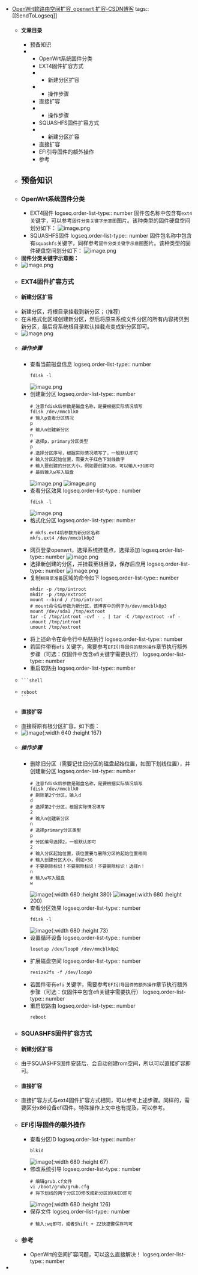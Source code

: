 - [OpenWrt软路由空间扩容_openwrt 扩容-CSDN博客](https://blog.csdn.net/ls0111/article/details/128769859)
  tags:: [[SendToLogseq]]
	- #### 文章目录
		- 预备知识
		- * OpenWrt系统固件分类
		  * EXT4固件扩容方式
		  * * 新建分区扩容
		  * * 操作步骤
		  * 直接扩容
		  * * 操作步骤
		  * SQUASHFS固件扩容方式
		  * * 新建分区扩容
		  * 直接扩容
		  * EFI引导固件的额外操作
		  * 参考
	- ## 预备知识
	- ### OpenWrt系统固件分类
		- EXT4固件
		  logseq.order-list-type:: number
		  固件包名称中包含有`ext4`关键字，可以参考`固件分类关键字示意图`图片。该种类型的固件硬盘空间划分如下：
		  ![image.png](../assets/image_1722474776447_0.png)
		- SQUASHFS固件
		  logseq.order-list-type:: number
		  固件包名称中包含有`squashfs`关键字，同样参考`固件分类关键字示意图`图片。该种类型的固件硬盘空间划分如下：
		  ![image.png](../assets/image_1722474802596_0.png)
	- **固件分类关键字示意图：**
	- ![image.png](../assets/image_1722474820453_0.png)
	- ### EXT4固件扩容方式
	- #### 新建分区扩容
	- 新建分区，将根目录挂载到新分区；（推荐)
	- 在未格式化区域创建新分区，然后将原来系统文件分区的所有内容拷贝到新分区，最后将系统根目录默认挂载点变成新分区即可。
	- ![image.png](../assets/image_1722474832051_0.png)
	- ##### 操作步骤
		- 查看当前磁盘信息
		  logseq.order-list-type:: number
		  ```shell
		  fdisk -l
		  ```
		  ![image.png](../assets/image_1722474848126_0.png)
		- 创建新分区
		  logseq.order-list-type:: number
		  ```shell
		  # 注意fdisk后参数是磁盘名称，是要根据实际情况填写
		  fdisk /dev/mmcblk0
		  # 输入p查看分区情况
		  p
		  # 输入n创建新分区
		  n
		  # 选择p，primary分区类型
		  p
		  # 选择分区序号，根据实际情况填写了，一般默认即可
		  # 输入分区起始位置，需要大于红色下划线数字
		  # 输入要创建的分区大小，例如要创建3GB，可以输入+3G即可
		  # 最后输入w写入磁盘
		  ```
		  ![image.png](../assets/image_1722475001354_0.png) ![image.png](../assets/image_1722475043975_0.png)
		- 查看分区效果
		  logseq.order-list-type:: number
		  ```shell
		  fdisk -l
		  ```
		  ![image.png](../assets/image_1722475058870_0.png)
		- 格式化分区
		  logseq.order-list-type:: number
		  ```shell
		  # mkfs.ext4后参数为新分区名称
		  mkfs.ext4 /dev/mmcblk0p3
		  ```
		- 网页登录openwrt，选择系统挂载点，选择添加
		  logseq.order-list-type:: number
		  ![image.png](../assets/image_1722475077170_0.png)
		- 选择新创建的分区，并挂载至根目录，保存后应用
		  logseq.order-list-type:: number
		  ![image.png](../assets/image_1722475089885_0.png)
		- 复制`根目录准备`区域的命令如下
		  logseq.order-list-type:: number
		  ```shell
		  mkdir -p /tmp/introot
		  mkdir -p /tmp/extroot
		  mount --bind / /tmp/introot
		  # mount命令后参数为新分区，该博客中的例子为/dev/mmcblk0p3
		  mount /dev/sda1 /tmp/extroot
		  tar -C /tmp/introot -cvf - . | tar -C /tmp/extroot -xf -
		  umount /tmp/introot
		  umount /tmp/extroot
		  ```
		- 将上述命令在命令行中粘贴执行
		  logseq.order-list-type:: number
		- 若固件带有`efi` 关键字，需要参考`EFI引导固件的额外操作`章节执行额外步骤（可选：仅固件中包含efi关键字需要执行）
		  logseq.order-list-type:: number
		- 重启软路由
		  logseq.order-list-type:: number
	- ````
	  ```shell
	  ````
	- ````
	  reboot
	  ```
	  ````
	- #### 直接扩容
	- 直接将原有根分区扩容，如下图：
	- ![image](https://i-blog.csdnimg.cn/blog_migrate/fbc054c54490700da715437bc5bff7d4.png){:width 640 :height 167}
	- ##### 操作步骤
		- 删除旧分区（需要记住旧分区的磁盘起始位置，如图下划线位置），并创建新分区
		  logseq.order-list-type:: number
		  ```shell
		  # 注意fdisk后参数是磁盘名称，是要根据实际情况填写
		  fdisk /dev/mmcblk0
		  # 删除第2个分区，输入d
		  d
		  # 选择第2个分区，根据实际情况填写
		  2
		  # 输入n创建新分区
		  n
		  # 选择primary分区类型
		  p
		  # 分区编号选择2，一般默认即可
		  2
		  # 输入分区起始位置，该位置要与删除分区的起始位置相同
		  # 输入创建分区大小，例如+3G
		  # 不要删除标识！不要删除标识！不要删除标识！选择n！
		  n
		  # 输入w写入磁盘
		  w
		  ```
		  ![image](https://i-blog.csdnimg.cn/blog_migrate/a52930594e2004ad8dad670f48e1393a.png){:width 680 :height 380}
		  ![image](https://i-blog.csdnimg.cn/blog_migrate/ee1570d8cfdadee65f39d36a90e61d6f.png){:width 680 :height 200}
		- 查看分区效果
		  logseq.order-list-type:: number
		  ```shell
		  fdisk -l
		  ```
		  ![image](https://i-blog.csdnimg.cn/blog_migrate/a049afee7bd8b4f5596e384ffd012a15.png){:width 680 :height 73}
		- 设置循环设备
		  logseq.order-list-type:: number
		  ```shell
		  losetup /dev/loop0 /dev/mmcblk0p2
		  ```
		- 扩展磁盘空间
		  logseq.order-list-type:: number
		  ```shell
		  resize2fs -f /dev/loop0
		  ```
		- 若固件带有`efi` 关键字，需要参考`EFI引导固件的额外操作`章节执行额外步骤（可选：仅固件中包含efi关键字需要执行）
		  logseq.order-list-type:: number
		- 重启软路由
		  logseq.order-list-type:: number
		  ```shell
		  reboot
		  ```
	- ### SQUASHFS固件扩容方式
	- #### 新建分区扩容
	- 由于SQUASHFS固件安装后，会自动创建rom空间，所以可以直接扩容即可。
	- #### 直接扩容
	- 直接扩容方式与ext4固件扩容方式相同，可以参考上述步骤。同样的，需要区分x86设备efi固件。特殊操作上文中也有提及，可以参考。
	- ### EFI引导固件的额外操作
		- 查看分区ID
		  logseq.order-list-type:: number
		  ```shell
		  blkid
		  ```
		  ![image](https://i-blog.csdnimg.cn/blog_migrate/c1aa069d4076687fea8866782e66baa4.png){:width 680 :height 67}
		- 修改系统引导
		  logseq.order-list-type:: number
		  ```shell
		  # 编辑grub.cf文件
		  vi /boot/grub/grub.cfg
		  # 将下划线的两个分区ID修改成新分区的UUID即可
		  ```
		  ![image](https://i-blog.csdnimg.cn/blog_migrate/6a4c26afe9eb6557522249d3dcd6fad7.png){:width 680 :height 126}
		- 保存文件
		  logseq.order-list-type:: number
		  ```shell
		  # 输入:wq即可，或者Shift + ZZ快捷键保存均可
		  ```
	- ### 参考
		- OpenWrt的空间扩容问题，可以这么直接解决！
		  logseq.order-list-type:: number
-